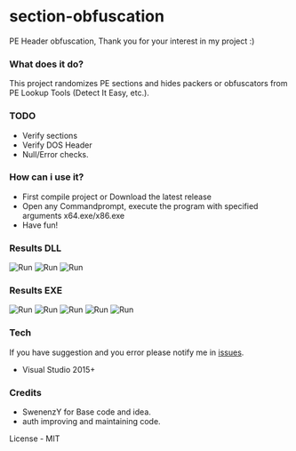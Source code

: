 # section-obfuscation
 PE Header obfuscation, Thank you for your interest in my project :)
### What does it do?
This project randomizes PE sections and hides packers or obfuscators from PE Lookup Tools (Detect It Easy, etc.).

### TODO
- Verify sections
- Verify DOS Header
- Null/Error checks.

### How can i use it?

- First compile project or Download the latest release
- Open any Commandprompt, execute the program with specified arguments x64.exe/x86.exe <File>
- Have fun!

 ### Results DLL

![Run](https://user-images.githubusercontent.com/64337177/183691778-d843818e-5f1d-4f56-bfa7-6adb5ef6119d.png)
![Run](https://user-images.githubusercontent.com/64337177/183691791-85060b22-b37d-4843-8edb-4e7dc3319815.png)
![Run](https://user-images.githubusercontent.com/64337177/183691799-9c530574-5f9b-497d-a111-1ce0f8df3b52.png)

 ### Results EXE
 
![Run](https://user-images.githubusercontent.com/64337177/183692762-29f93873-931f-4b0f-941d-2774f0134125.png)
![Run](https://user-images.githubusercontent.com/64337177/183692766-b9ab5503-c9a9-4fc9-b60a-cbf545378bfd.png)
![Run](https://user-images.githubusercontent.com/64337177/183692772-de006322-f852-40b9-bd44-578c5cd35770.png)
![Run](https://user-images.githubusercontent.com/64337177/183692776-6f3f1cb0-07b2-49e0-8965-f35c9b23b0d4.png)
![Run](https://user-images.githubusercontent.com/64337177/183692778-45daa61f-c32e-41fd-b9c7-cf19e0759bea.png)


### Tech
If you have suggestion and you error please notify me in [issues](https://github.com/SwenenzY/section-obfuscation/issues).
- Visual Studio 2015+

### Credits
- SwenenzY for Base code and idea.
- auth improving and maintaining code.

License - MIT
